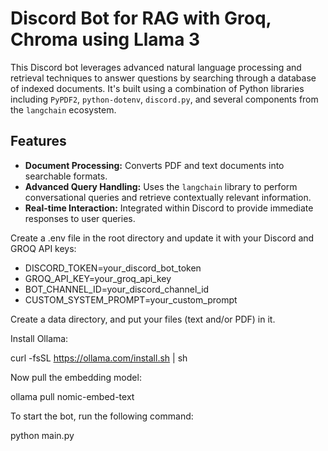 # Discord Bot for RAG with Groq, Chroma using Llama 3

This Discord bot leverages advanced natural language processing and retrieval techniques to answer questions by searching through a database of indexed documents. It's built using a combination of Python libraries including `PyPDF2`, `python-dotenv`, `discord.py`, and several components from the `langchain` ecosystem.

## Features

- **Document Processing:** Converts PDF and text documents into searchable formats.
- **Advanced Query Handling:** Uses the `langchain` library to perform conversational queries and retrieve contextually relevant information.
- **Real-time Interaction:** Integrated within Discord to provide immediate responses to user queries.


Create a .env file in the root directory and update it with your Discord and GROQ API keys:

- DISCORD_TOKEN=your_discord_bot_token
- GROQ_API_KEY=your_groq_api_key
- BOT_CHANNEL_ID=your_discord_channel_id
- CUSTOM_SYSTEM_PROMPT=your_custom_prompt

Create a data directory, and put your files (text and/or PDF) in it.

Install Ollama:

curl -fsSL https://ollama.com/install.sh | sh

Now pull the embedding model:

ollama pull nomic-embed-text

To start the bot, run the following command:

python main.py


